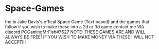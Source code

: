 # Space-Games
the is Jake Davis's offical Space Game (Text based) and the games that follow
if you wish to make these into a 2d or 3d game contact me VIA discord PCGamingMrFish#7627
NOTE: THESE GAMES ARE AND WILL ALWAYS BE FREE! IF YOU WISH TO MAKE MONEY VIA THESE I WILL NOT ACCEPT!!!
